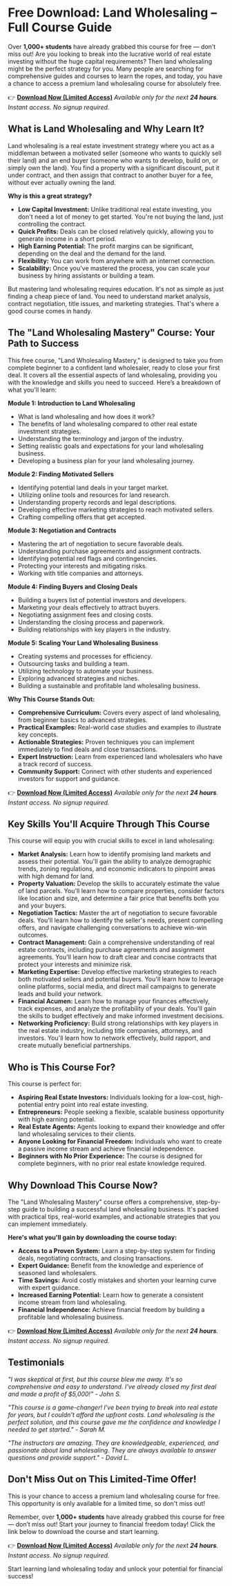 # Free Download: Land Wholesaling – Full Course Guide

Over **1,000+ students** have already grabbed this course for free — don’t miss out!
Are you looking to break into the lucrative world of real estate investing without the huge capital requirements? Then land wholesaling might be the perfect strategy for you. Many people are searching for comprehensive guides and courses to learn the ropes, and today, you have a chance to access a premium land wholesaling course for absolutely free.

👉 [**Download Now (Limited Access)**](https://udemywork.com/land-wholesaling)
_Available only for the next **24 hours**. Instant access. No signup required._

## What is Land Wholesaling and Why Learn It?

Land wholesaling is a real estate investment strategy where you act as a middleman between a motivated seller (someone who wants to quickly sell their land) and an end buyer (someone who wants to develop, build on, or simply own the land). You find a property with a significant discount, put it under contract, and then assign that contract to another buyer for a fee, without ever actually owning the land.

**Why is this a great strategy?**

*   **Low Capital Investment:** Unlike traditional real estate investing, you don't need a lot of money to get started. You're not buying the land, just controlling the contract.
*   **Quick Profits:** Deals can be closed relatively quickly, allowing you to generate income in a short period.
*   **High Earning Potential:** The profit margins can be significant, depending on the deal and the demand for the land.
*   **Flexibility:** You can work from anywhere with an internet connection.
*   **Scalability:** Once you've mastered the process, you can scale your business by hiring assistants or building a team.

But mastering land wholesaling requires education. It's not as simple as just finding a cheap piece of land. You need to understand market analysis, contract negotiation, title issues, and marketing strategies. That's where a good course comes in handy.

## The "Land Wholesaling Mastery" Course: Your Path to Success

This free course, "Land Wholesaling Mastery," is designed to take you from complete beginner to a confident land wholesaler, ready to close your first deal. It covers all the essential aspects of land wholesaling, providing you with the knowledge and skills you need to succeed. Here’s a breakdown of what you'll learn:

**Module 1: Introduction to Land Wholesaling**

*   What is land wholesaling and how does it work?
*   The benefits of land wholesaling compared to other real estate investment strategies.
*   Understanding the terminology and jargon of the industry.
*   Setting realistic goals and expectations for your land wholesaling business.
*   Developing a business plan for your land wholesaling journey.

**Module 2: Finding Motivated Sellers**

*   Identifying potential land deals in your target market.
*   Utilizing online tools and resources for land research.
*   Understanding property records and legal descriptions.
*   Developing effective marketing strategies to reach motivated sellers.
*   Crafting compelling offers that get accepted.

**Module 3: Negotiation and Contracts**

*   Mastering the art of negotiation to secure favorable deals.
*   Understanding purchase agreements and assignment contracts.
*   Identifying potential red flags and contingencies.
*   Protecting your interests and mitigating risks.
*   Working with title companies and attorneys.

**Module 4: Finding Buyers and Closing Deals**

*   Building a buyers list of potential investors and developers.
*   Marketing your deals effectively to attract buyers.
*   Negotiating assignment fees and closing costs.
*   Understanding the closing process and paperwork.
*   Building relationships with key players in the industry.

**Module 5: Scaling Your Land Wholesaling Business**

*   Creating systems and processes for efficiency.
*   Outsourcing tasks and building a team.
*   Utilizing technology to automate your business.
*   Exploring advanced strategies and niches.
*   Building a sustainable and profitable land wholesaling business.

**Why This Course Stands Out:**

*   **Comprehensive Curriculum:** Covers every aspect of land wholesaling, from beginner basics to advanced strategies.
*   **Practical Examples:** Real-world case studies and examples to illustrate key concepts.
*   **Actionable Strategies:** Proven techniques you can implement immediately to find deals and close transactions.
*   **Expert Instruction:** Learn from experienced land wholesalers who have a track record of success.
*   **Community Support:** Connect with other students and experienced investors for support and guidance.

👉 [**Download Now (Limited Access)**](https://udemywork.com/land-wholesaling)
_Available only for the next **24 hours**. Instant access. No signup required._

## Key Skills You'll Acquire Through This Course

This course will equip you with crucial skills to excel in land wholesaling:

*   **Market Analysis:** Learn how to identify promising land markets and assess their potential. You'll gain the ability to analyze demographic trends, zoning regulations, and economic indicators to pinpoint areas with high demand for land.
*   **Property Valuation:** Develop the skills to accurately estimate the value of land parcels. You'll learn how to compare properties, consider factors like location and size, and determine a fair price that benefits both you and your buyers.
*   **Negotiation Tactics:** Master the art of negotiation to secure favorable deals. You'll learn how to identify the seller's needs, present compelling offers, and navigate challenging conversations to achieve win-win outcomes.
*   **Contract Management:** Gain a comprehensive understanding of real estate contracts, including purchase agreements and assignment agreements. You'll learn how to draft clear and concise contracts that protect your interests and minimize risk.
*   **Marketing Expertise:** Develop effective marketing strategies to reach both motivated sellers and potential buyers. You'll learn how to leverage online platforms, social media, and direct mail campaigns to generate leads and build your network.
*   **Financial Acumen:** Learn how to manage your finances effectively, track expenses, and analyze the profitability of your deals. You'll gain the skills to budget effectively and make informed investment decisions.
*   **Networking Proficiency:** Build strong relationships with key players in the real estate industry, including title companies, attorneys, and investors. You'll learn how to network effectively, build rapport, and create mutually beneficial partnerships.

## Who is This Course For?

This course is perfect for:

*   **Aspiring Real Estate Investors:** Individuals looking for a low-cost, high-potential entry point into real estate investing.
*   **Entrepreneurs:** People seeking a flexible, scalable business opportunity with high earning potential.
*   **Real Estate Agents:** Agents looking to expand their knowledge and offer land wholesaling services to their clients.
*   **Anyone Looking for Financial Freedom:** Individuals who want to create a passive income stream and achieve financial independence.
*   **Beginners with No Prior Experience:** The course is designed for complete beginners, with no prior real estate knowledge required.

## Why Download This Course Now?

The "Land Wholesaling Mastery" course offers a comprehensive, step-by-step guide to building a successful land wholesaling business. It's packed with practical tips, real-world examples, and actionable strategies that you can implement immediately.

**Here's what you'll gain by downloading the course today:**

*   **Access to a Proven System:** Learn a step-by-step system for finding deals, negotiating contracts, and closing transactions.
*   **Expert Guidance:** Benefit from the knowledge and experience of seasoned land wholesalers.
*   **Time Savings:** Avoid costly mistakes and shorten your learning curve with expert guidance.
*   **Increased Earning Potential:** Learn how to generate a consistent income stream from land wholesaling.
*   **Financial Independence:** Achieve financial freedom by building a profitable land wholesaling business.

👉 [**Download Now (Limited Access)**](https://udemywork.com/land-wholesaling)
_Available only for the next **24 hours**. Instant access. No signup required._

## Testimonials

_"I was skeptical at first, but this course blew me away. It's so comprehensive and easy to understand. I've already closed my first deal and made a profit of $5,000!" - John S._

_"This course is a game-changer! I've been trying to break into real estate for years, but I couldn't afford the upfront costs. Land wholesaling is the perfect solution, and this course gave me the confidence and knowledge I needed to get started." - Sarah M._

_"The instructors are amazing. They are knowledgeable, experienced, and passionate about land wholesaling. They are always available to answer questions and provide support." - David L._

## Don't Miss Out on This Limited-Time Offer!

This is your chance to access a premium land wholesaling course for free. This opportunity is only available for a limited time, so don't miss out!

Remember, over **1,000+ students** have already grabbed this course for free — don’t miss out! Start your journey to financial freedom today! Click the link below to download the course and start learning.

👉 [**Download Now (Limited Access)**](https://udemywork.com/land-wholesaling)
_Available only for the next **24 hours**. Instant access. No signup required._

Start learning land wholesaling today and unlock your potential for financial success!
